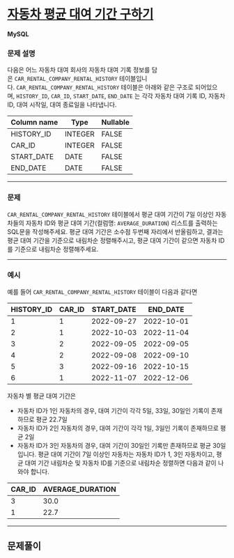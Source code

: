 # [자동차 평균 대여 기간 구하기](https://school.programmers.co.kr/learn/courses/30/lessons/157342)

**MySQL**

### **문제 설명**

다음은 어느 자동차 대여 회사의 자동차 대여 기록 정보를 담은 `CAR_RENTAL_COMPANY_RENTAL_HISTORY` 테이블입니다. `CAR_RENTAL_COMPANY_RENTAL_HISTORY` 테이블은 아래와 같은 구조로 되어있으며, `HISTORY_ID`, `CAR_ID`, `START_DATE`, `END_DATE` 는 각각 자동차 대여 기록 ID, 자동차 ID, 대여 시작일, 대여 종료일을 나타냅니다.

| Column name | Type | Nullable |
| --- | --- | --- |
| HISTORY_ID | INTEGER | FALSE |
| CAR_ID | INTEGER | FALSE |
| START_DATE | DATE | FALSE |
| END_DATE | DATE | FALSE |

---

### 문제

`CAR_RENTAL_COMPANY_RENTAL_HISTORY` 테이블에서 평균 대여 기간이 7일 이상인 자동차들의 자동차 ID와 평균 대여 기간(컬럼명: `AVERAGE_DURATION`) 리스트를 출력하는 SQL문을 작성해주세요. 평균 대여 기간은 소수점 두번째 자리에서 반올림하고, 결과는 평균 대여 기간을 기준으로 내림차순 정렬해주시고, 평균 대여 기간이 같으면 자동차 ID를 기준으로 내림차순 정렬해주세요.

---

### 예시

예를 들어 `CAR_RENTAL_COMPANY_RENTAL_HISTORY` 테이블이 다음과 같다면

| HISTORY_ID | CAR_ID | START_DATE | END_DATE |
| --- | --- | --- | --- |
| 1 | 1 | 2022-09-27 | 2022-10-01 |
| 2 | 1 | 2022-10-03 | 2022-11-04 |
| 3 | 2 | 2022-09-05 | 2022-09-05 |
| 4 | 2 | 2022-09-08 | 2022-09-10 |
| 5 | 3 | 2022-09-16 | 2022-10-15 |
| 6 | 1 | 2022-11-07 | 2022-12-06 |

자동차 별 평균 대여 기간은

- 자동차 ID가 1인 자동차의 경우, 대여 기간이 각각 5일, 33일, 30일인 기록이 존재하므로 평균 22.7일
- 자동차 ID가 2인 자동차의 경우, 대여 기간이 각각 1일, 3일인 기록이 존재하므로 평균 2일
- 자동차 ID가 3인 자동차의 경우, 대여 기간이 30일인 기록만 존재하므로 평균 30일 입니다. 평균 대여 기간이 7일 이상인 자동차는 자동차 ID가 1, 3인 자동차이고, 평균 대여 기간 내림차순 및 자동차 ID를 기준으로 내림차순 정렬하면 다음과 같이 나와야 합니다.

| CAR_ID | AVERAGE_DURATION |
| --- | --- |
| 3 | 30.0 |
| 1 | 22.7 |

---

## 문제풀이
```sql

```